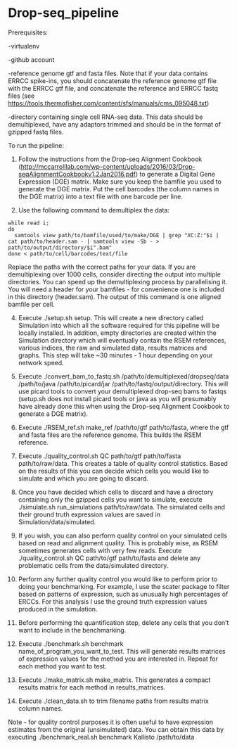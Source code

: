 # Drop-seq_pipeline

Prerequisites:

-virtualenv

-github account

-reference genome gtf and fasta files. Note that if your data contains ERRCC spike-ins, you should concatenate the reference genome gtf file with the ERRCC gtf file, and concatenate the reference and ERRCC fastq files (see https://tools.thermofisher.com/content/sfs/manuals/cms_095048.txt)

-directory containing single cell RNA-seq data. This data should be demultiplexed, have any adaptors trimmed and should be in the format of gzipped fastq files.

To run the pipeline:

1. Follow the instructions from the Drop-seq Alignment Cookbook (http://mccarrolllab.com/wp-content/uploads/2016/03/Drop-seqAlignmentCookbookv1.2Jan2016.pdf) to generate a Digital Gene Expression (DGE) matrix. Make sure you keep the bamfile you used to generate the DGE matrix. Put the cell barcodes (the column names in the DGE matrix) into a text file with one barcode per line.

2. Use the following command to demultiplex the data:
  ```
  while read i;
  do
    samtools view path/to/bamfile/used/to/make/DGE | grep "XC:Z:"$i | cat path/to/header.sam - | samtools view -Sb - > path/to/output/directory/$i".bam"
  done < path/to/cell/barcodes/text/file
  ```
  Replace the paths with the correct paths for your data. If you are demultiplexing over 1000 cells, consider directing the   output into multiple directories. You can speed up the demultiplexing process by parallelising it. You will need a header for   your bamfiles - for convenience one is included in this directory (header.sam). The output of this command is one aligned   bamfile per cell.

4. Execute ./setup.sh setup. This will create a new directory called Simulation into which all the software required for this pipeline will be locally installed. In addition, empty directories are created within the Simulation directory which will eventually contain the RSEM references, various indices, the raw and simulated data, results matrices and graphs. This step will take ~30 minutes - 1 hour depending on your network speed.

5. Execute ./convert_bam_to_fastq.sh /path/to/demultiplexed/dropseq/data /path/to/java /path/to/picard/jar /path/to/fastq/output/directory. This will use picard tools to convert your demultiplexed drop-seq bams to fastqs (setup.sh does not install picard tools or java as you will presumably have already done this when using the Drop-seq Alignment Cookbook to generate a DGE matrix).

6. Execute ./RSEM_ref.sh make_ref /path/to/gtf path/to/fasta, where the gtf and fasta files are the reference genome. This builds the RSEM reference.

7. Execute ./quality_control.sh QC path/to/gtf path/to/fasta path/to/raw/data. This creates a table of quality control statistics. Based on the results of this you can decide which cells you would like to simulate and which you are going to discard.

8. Once you have decided which cells to discard and have a directory containing only the gzipped cells you want to simulate, execute ./simulate.sh run_simulations path/to/raw/data. The simulated cells and their ground truth expression values are saved in Simulation/data/simulated.

9. If you wish, you can also perform quality control on your simulated cells based on read and alignment quality. This is probably wise, as RSEM sometimes generates cells with very few reads. Execute ./quality_control.sh QC path/to/gtf path/to/fasta and delete any problematic cells from the data/simulated directory.

10. Perform any further quality control you would like to perform prior to doing your benchmarking. For example, I use the scater package to filter based on patterns of expression, such as unusually high percentages of ERCCs. For this analysis I use the ground truth expression values produced in the simulation.

11. Before performing the quantification step, delete any cells that you don’t want to include in the benchmarking.

12. Execute ./benchmark.sh benchmark name_of_program_you_want_to_test. This will generate results matrices of expression values for the method you are interested in. Repeat for each method you want to test.

13. Execute ./make_matrix.sh make_matrix. This generates a compact results matrix for each method in results_matrices.

14. Execute ./clean_data.sh to trim filename paths from results matrix column names.

Note - for quality control purposes it is often useful to have expression estimates from the original (unsimulated) data. You can obtain this data by executing ./benchmark_real.sh benchmark Kallisto /path/to/data
